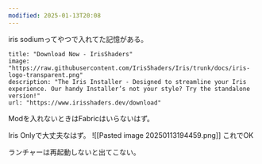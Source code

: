 ```yaml
---
modified: 2025-01-13T20:08
---
```



iris sodiumってやつで入れてた記憶がある。


```embed
title: "Download Now - IrisShaders"
image: "https://raw.githubusercontent.com/IrisShaders/Iris/trunk/docs/iris-logo-transparent.png"
description: "The Iris Installer - Designed to streamline your Iris experience. Our handy Installer’s not your style? Try the standalone version!"
url: "https://www.irisshaders.dev/download"
```

Modを入れないときはFabricはいらないはず。

Iris Onlyで大丈夫なはず。
![[Pasted image 20250113194459.png]]
これでOK

ランチャーは再起動しないと出てこない。